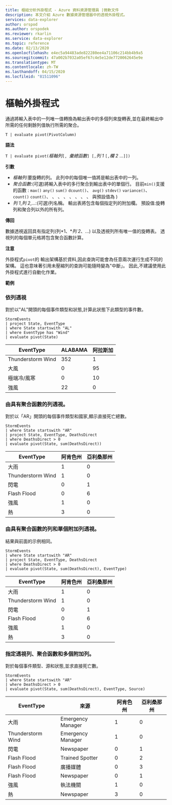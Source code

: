 ```yaml
---
title: 樞紐分析外掛程式 - Azure 資料資源管理員 |微軟文件
description: 本文介紹 Azure 數據資源管理器中的透視外掛程式。
services: data-explorer
author: orspod
ms.author: orspodek
ms.reviewer: rkarlin
ms.service: data-explorer
ms.topic: reference
ms.date: 02/13/2020
ms.openlocfilehash: e4ec5a94483ade822280ee4a71106c214bb4b9a5
ms.sourcegitcommit: 47a002b7032a05ef67c4e5e12de7720062645e9e
ms.translationtype: MT
ms.contentlocale: zh-TW
ms.lasthandoff: 04/15/2020
ms.locfileid: "81511096"
---
```

# <a name="pivot-plugin"></a>樞軸外掛程式

通過將輸入表中的一列唯一值轉換為輸出表中的多個列來旋轉表,並在最終輸出中所需的任何剩餘列值執行所需的聚合。

```kusto
T | evaluate pivot(PivotColumn)
```

**語法**

`T | evaluate pivot(`*樞軸列*`[, `*彙總函數*`] [,`*列 1* `[,`*欄 2* ...`]])`

**引數**

* *樞軸列*:要旋轉的列。 此列中的每個唯一值將是輸出表中的一列。
* *聚合函數*:(可選)將輸入表中的多行聚合到輸出表中的單個行。 目前`min()`支援的函數 : `max()` `any()` `sum()` `dcount()`、 `avg()` `stdev()` `variance()`、 `count()` `count()`、 、 、 、 、 、 、 、 與預設值為 )
* *列 1*,*列 2*,...:(可選)列名稱。 輸出表將包含每個指定列的附加欄。 預設值:旋轉列和聚合列以外的所有列。

**傳回**

數據透視返回具有指定列(列*1、**列 2*、...) 以及透視列所有唯一值的旋轉表。 透視列的每個單元格將包含聚合函數計算。

**注意**

外掛程式`pivot`的 輸出架構基於資料,因此查詢可能會為任意兩次運行生成不同的架構。 這也意味著引用未壓縮列的查詢可能隨時變為"中斷」。 因此,不建議使用此外掛程式進行自動化作業。

**範例**

### <a name="pivot-by-a-column"></a>依列透視

對於以"AL"開頭的每個事件類型和狀態,計算此狀態下此類型的事件數。

```kusto
StormEvents
| project State, EventType 
| where State startswith "AL" 
| where EventType has "Wind" 
| evaluate pivot(State)
```

|EventType|ALABAMA|阿拉斯加|
|---|---|---|
|Thunderstorm Wind|352|1|
|大風|0|95|
|極端冷/風寒|0|10|
|強風|22|0|


### <a name="pivot-by-a-column-with-aggregation-function"></a>由具有聚合函數的列透視。

對於以「AR」開頭的每個事件類型和國家,顯示直接死亡總數。

```kusto
StormEvents 
| where State startswith "AR" 
| project State, EventType, DeathsDirect 
| where DeathsDirect > 0
| evaluate pivot(State, sum(DeathsDirect))
```

|EventType|阿肯色州|亞利桑那州|
|---|---|---|
|大雨|1|0|
|Thunderstorm Wind|1|0|
|閃電|0|1|
|Flash Flood|0|6|
|強風|1|0|
|熱|3|0|


### <a name="pivot-by-a-column-with-aggregation-function-and-a-single-additional-column"></a>由具有聚合函數的列和單個附加列透視。

結果與前面的示例相同。

```kusto
StormEvents 
| where State startswith "AR" 
| project State, EventType, DeathsDirect 
| where DeathsDirect > 0
| evaluate pivot(State, sum(DeathsDirect), EventType)
```

|EventType|阿肯色州|亞利桑那州|
|---|---|---|
|大雨|1|0|
|Thunderstorm Wind|1|0|
|閃電|0|1|
|Flash Flood|0|6|
|強風|1|0|
|熱|3|0|


### <a name="specify-the-pivoted-column-aggregation-function-and-multiple-additional-columns"></a>指定透視列、聚合函數和多個附加列。

對於每個事件類型、源和狀態,並求直接死亡數。

```kusto
StormEvents 
| where State startswith "AR" 
| where DeathsDirect > 0
| evaluate pivot(State, sum(DeathsDirect), EventType, Source)
```

|EventType|來源|阿肯色州|亞利桑那州|
|---|---|---|---|
|大雨|Emergency Manager|1|0|
|Thunderstorm Wind|Emergency Manager|1|0|
|閃電|Newspaper|0|1|
|Flash Flood|Trained Spotter|0|2|
|Flash Flood|廣播媒體|0|3|
|Flash Flood|Newspaper|0|1|
|強風|執法機關|1|0|
|熱|Newspaper|3|0|